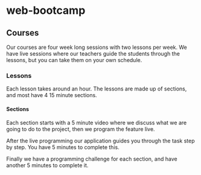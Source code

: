 # web-bootcamp

## Courses

Our courses are four week long sessions with two lessons per week. We have live sessions where our teachers guide the students through the lessons, but you can take them on your own schedule.

### Lessons 

Each lesson takes around an hour. The lessons are made up of sections, and most have 4 15 minute sections.

#### Sections

Each section starts with a 5 minute video where we discuss what we are going to do to the project, then we program the feature live.

After the live programming our application guides you through the task step by step. You have 5 minutes to complete this.

Finally we have a programming challenge for each section, and have another 5 minutes to complete it.
